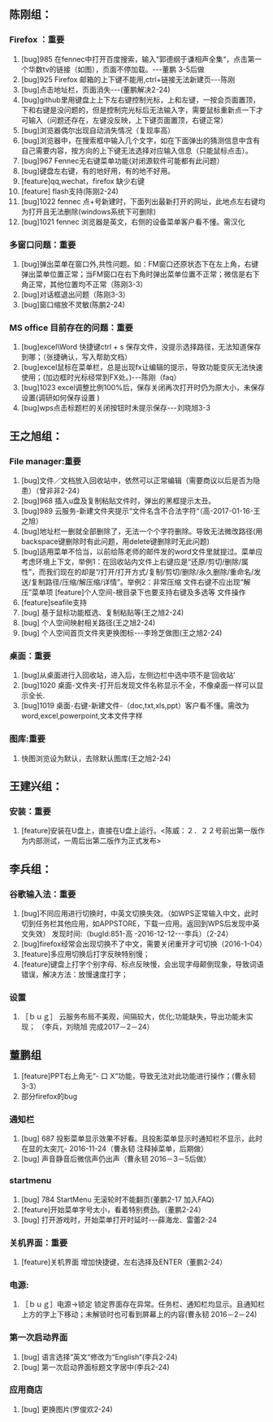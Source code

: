 
## 陈刚组：
### Firefox ：重要

1. [bug]985 在fennec中打开百度搜索，输入“郭德纲于谦相声全集“，点击第一个华数tv的链接（如图），页面不停加载。---董鹏 3-5后做
2. [bug]925 Firefox 邮箱的上下键不能用,ctrl+链接无法新建页---陈刚
3. [bug]点击地址栏，页面消失---(董鹏解决2-24)
4. [bug]github里用键盘上上下左右键控制光标，上和左键，一按会页面置顶，下和右键是没问题的，但是控制完光标后无法输入字，需要鼠标重新点一下才可输入（问题还存在，左键没反映，上下键页面置顶，右键正常）
5. [bug]浏览器偶尔出现自动消失情况（复现率高）
6. [bug]浏览器中，在搜索框中输入几个文字，如在下面弹出的猜测信息中含有自己需要内容，按方向的上下键无法选择对应输入信息（只能鼠标点击）。
7. [bug]967 Fennec无右键菜单功能(对闭源软件可能都有此问题）
8. [bug]键盘左右键，有的地好用，有的地不好用。
9. [feature]qq,wechat，firefox 缺少右键
10. [feature] flash支持(陈刚2-24)
11. [bug]1022 fennec 点+号新建时，下面列出最新打开的网址，此地点左右键均为打开且无法删除(windows系统下可删除) 
12. [bug]1021 fennec 浏览器是英文，右侧的设备菜单客户看不懂。需汉化 	



### 多窗口问题：重要

1. [bug]弹出菜单在窗口外,共性问题。如：FM窗口还原状态下在左上角，右键弹出菜单位置正常；当FM窗口在右下角时弹出菜单位置不正常；微信是右下角正常，其他位置均不正常（陈刚3-3）
2. [bug]对话框退出问题（陈刚3-3）
3. [bug]窗口缩放不灵敏(陈鹏2-24)

### MS office 目前存在的问题：重要
1. [bug]excel\Word 快捷键ctrl + s 保存文件，没提示选择路径，无法知道保存到哪；（张捷确认，写入帮助文档）
2. [bug]excel鼠标在菜单栏，总是出现fx让编辑的提示，导致功能变灰无法快速使用；(加边框时光标经常到FX处。)---陈刚（faq）
3. [bug]1023 	 excel调整比例100%后，保存关闭再次打开时仍为原大小，未保存设置(调研如何保存设置 ) 	
4. [bug]wps点击标题栏的关闭按钮时未提示保存---刘晓旭3-3

## 王之旭组：
### File manager:重要
1. [bug]文件／文档放入回收站中，依然可以正常编辑（需要商议以后是否为隐患）（曾非非2-24）
2. [bug]968 插入u盘及复制粘贴文件时，弹出的黑框提示太丑。
3. [bug]989 云服务-新建文件夹提示“文件名含不合法字符“（高-2017-01-16-王之旭）
4. [bug]地址栏一删就全部删除了，无法一个个字符删除。导致无法微改路径(用backspace键删除时有此问题，用delete键删除时无此问题)
5. [bug]适用菜单不恰当，以前给陈老师的邮件发的word文件里就提过。菜单应考虑环境上下文，举例1：在回收站内文件上右键应是“还原/剪切/删除/属性”，而我们现在的却是“/打开/打开方式/复制/剪切/删除/永久删除/重命名/发送/复制路径/压缩/解压缩/详情”。举例2：非常压缩 文件右键不应出现“解压”菜单项 [feature]个人空间-根目录下也要支持右键及多选等 文件操作
6. [feature]seafile支持
7. [bug] 基于鼠标功能框选、复制粘贴等(王之旭2-24)
8. [bug] 个人空间映射相关路径(王之旭2-24)
9. [bug] 个人空间首页文件夹更换图标---李玲芝做图(王之旭2-24)

### 桌面：重要
1. [bug]从桌面进行入回收站，进入后，左侧边栏中选中项不是‘回收站’
2. [bug]1020  桌面-文件夹-打开后发现文件名称显示不全，不像桌面一样可以显示全长. 	
3. [bug]1019 	桌面-右键-新建文件-（doc,txt,xls,ppt）客户看不懂。需改为word,excel,powerpoint,文本文件字样 	


### 图库:重要
1. 快图浏览设为默认，去除默认图库(王之旭2-24)


## 王建兴组：
### 安装：重要
1. [feature]安装在U盘上，直接在U盘上运行。<陈威：２．２２号前出第一版作为内部测试，一周后出第二版作为正式发布>


## 李兵组：
### 谷歌输入法：重要
1. [bug]不同应用进行切换时，中英文切换失效。（如WPS正常输入中文，此时切到任务栏其他应用，如APPSTORE，下载一应用。返回到WPS后发现中英文失效） 发现时间:（bugId:851-高 -2016-12-12---李兵）（2-24）
2. [bug]firefox经常会出现切换不了中文，需要关闭重开才可切换（2016-1-04）
3. [feature]多应用切换后打字反映特别慢；
4. [feature]键盘上打字个别字母、标点反映慢，会出现字母颠倒现象，导致词语错误，解决方法：放慢速度打字；

### 设置
1. ［ｂｕｇ］ 云服务布局不美观，间隔较大，优化;功能缺失，导出功能未实现； （李兵，刘晓旭 完成2017－2－24）

## 董鹏组
1. [feature]PPT右上角无“- 口 X“功能，导致无法对此功能进行操作；(曹永韧 3-3）
2. 部分firefox的bug

### 通知栏
1. [bug] 687 投影菜单显示效果不好看。且投影菜单显示时通知栏不显示，此时在显的太突兀- 2016-11-24（曹永韧  注释掉菜单，后期做）
2. [bug] 声音静音后微信声仍出声（曹永韧 2016－3－5后做）

### startmenu
1. [bug] 784 StartMenu 无滚轮时不能翻页(董鹏2-17 加入FAQ)
2. [feature]开始菜单字号太小，看着特别费劲。（董鹏2-24）
3. [bug] 打开游戏时，开始菜单打开时延时---薛海龙、雷蕾2-24 

### 关机界面：重要
1. [feature]关机界面 增加快捷键，左右选择及ENTER（董鹏2-24）

### 电源:
1. ［ｂｕｇ］电源->锁定 锁定界面存在异常。任务栏、通知栏均显示。且通知栏上方的字上下移动；未解锁时也可看到屏幕上的内容(曹永韧  2016－2－24)

### 第一次启动界面
1. [bug] 语言选择“英文“修改为“English“(李兵2-24)
2. [bug] 第一次启动界面标题文字居中(李兵2-24)

### 应用商店
1. [bug] 更换图片(罗俊欢2-24)
